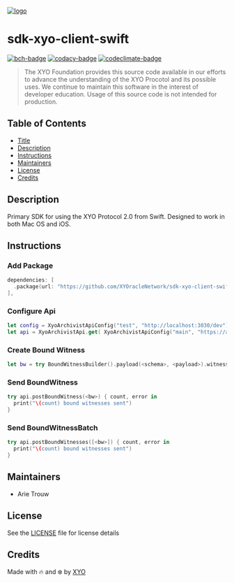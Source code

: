 [![logo][]](https://xyo.network)

# sdk-xyo-client-swift

[![bch-badge]][bch-link]
[![codacy-badge]][codacy-link]
[![codeclimate-badge]][codeclimate-link]

> The XYO Foundation provides this source code available in our efforts to advance the understanding of the XYO Procotol and its possible uses. We continue to maintain this software in the interest of developer education. Usage of this source code is not intended for production.

## Table of Contents

-   [Title](#sdk-xyo-client-swift)
-   [Description](#description)
-   [Instructions](#instructions)
-   [Maintainers](#maintainers)
-   [License](#license)
-   [Credits](#credits)

## Description

Primary SDK for using the XYO Protocol 2.0 from Swift.  Designed to work in both Mac OS and iOS.

## Instructions

### Add Package
```swift
dependencies: [
  .package(url: "https://github.com/XYOracleNetwork/sdk-xyo-client-swift.git", .upToNextMajor(from: "2.0.3")),
],
```

### Configure Api
```swift
let config = XyoArchivistApiConfig("test", "http://localhost:3030/dev")
let api = XyoArchivistApi.get( XyoArchivistApiConfig("main", "https://archivist.xyo.network"))
```
### Create Bound Witness
```swift
let bw = try BoundWitnessBuilder().payload(<schema>, <payload>).witness("<address>").build()
```
### Send BoundWitness
```swift
try api.postBoundWitness(<bw>) { count, error in
  print("\(count) bound witnesses sent")
}
```

### Send BoundWitnessBatch
```swift
try api.postBoundWitnesses([<bw>]) { count, error in
  print("\(count) bound witnesses sent")
}
```

## Maintainers

-   Arie Trouw

## License

See the [LICENSE](LICENSE) file for license details

## Credits

Made with 🔥 and ❄️ by [XYO](https://xyo.network)

[logo]: https://cdn.xy.company/img/brand/XYO_full_colored.png

[bch-badge]: https://bettercodehub.com/edge/badge/XYOracleNetwork/sdk-xyo-client-swift?branch=master
[bch-link]: https://bettercodehub.com/results/XYOracleNetwork/sdk-xyo-client-swift

[codacy-badge]: https://app.codacy.com/project/badge/Grade/c0ba3913b706492f99077eb5e6b4760c
[codacy-link]: https://www.codacy.com/gh/XYOracleNetwork/sdk-xyo-client-swift/dashboard?utm_source=github.com&utm_medium=referral&utm_content=XYOracleNetwork/sdk-xyo-client-swift&utm_campaign=Badge_Grade

[codeclimate-badge]: https://api.codeclimate.com/v1/badges/d051b36c73cd52e4030a/maintainability
[codeclimate-link]: https://codeclimate.com/github/XYOracleNetwork/sdk-xyo-client-swift/maintainability
